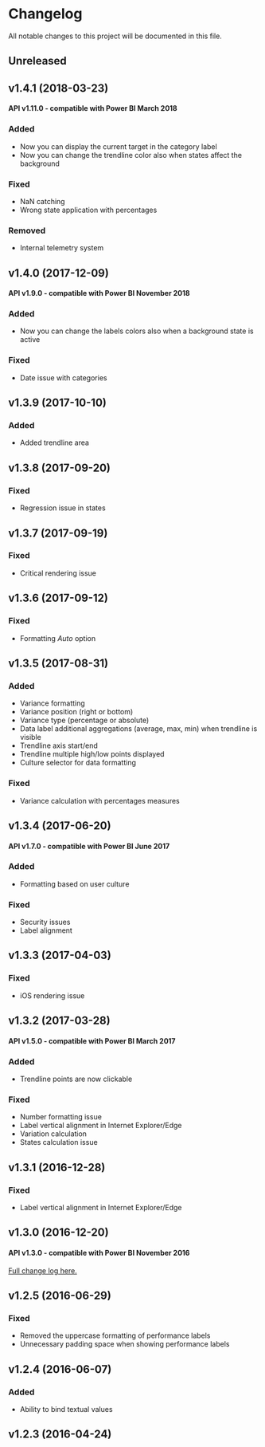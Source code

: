 # Changelog
All notable changes to this project will be documented in this file.

## Unreleased

## v1.4.1 (2018-03-23)
#### API v1.11.0 - compatible with Power BI March 2018
### Added
- Now you can display the current target in the category label
- Now you can change the trendline color also when states affect the background
### Fixed
- NaN catching
- Wrong state application with percentages
### Removed
- Internal telemetry system

## v1.4.0 (2017-12-09) 
#### API v1.9.0 - compatible with Power BI November 2018
### Added
- Now you can change the labels colors also when a background state is active
### Fixed
- Date issue with categories

## v1.3.9 (2017-10-10)
### Added
- Added trendline area

## v1.3.8 (2017-09-20) 
### Fixed
- Regression issue in states

## v1.3.7 (2017-09-19) 
### Fixed
- Critical rendering issue

## v1.3.6 (2017-09-12) 
### Fixed
- Formatting *Auto* option

## v1.3.5 (2017-08-31) 
### Added
- Variance formatting
- Variance position (right or bottom)
- Variance type (percentage or absolute)
- Data label additional aggregations (average, max, min) when trendline is visible
- Trendline axis start/end
- Trendline multiple high/low points displayed
- Culture selector for data formatting
### Fixed
- Variance calculation with percentages measures

## v1.3.4 (2017-06-20) 
#### API v1.7.0 - compatible with Power BI June 2017
### Added
- Formatting based on user culture
### Fixed
- Security issues
- Label alignment

## v1.3.3 (2017-04-03) 
### Fixed
- iOS rendering issue

## v1.3.2 (2017-03-28) 
#### API v1.5.0 - compatible with Power BI March 2017
### Added
- Trendline points are now clickable
### Fixed
- Number formatting issue
- Label vertical alignment in Internet Explorer/Edge
- Variation calculation
- States calculation issue

## v1.3.1 (2016-12-28) 
### Fixed
- Label vertical alignment in Internet Explorer/Edge

## v1.3.0 (2016-12-20) 
#### API v1.3.0 - compatible with Power BI November 2016
[Full change log here.](https://okviz.com/blog/introducing-card-with-states-v1-3/)

## v1.2.5 (2016-06-29) 
### Fixed
- Removed the uppercase formatting of performance labels
- Unnecessary padding space when showing performance labels

## v1.2.4 (2016-06-07) 
### Added
- Ability to bind textual values

## v1.2.3 (2016-04-24) 